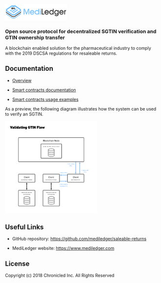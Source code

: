 <a href="https://www.mediledger.com"><img src="mediledger.png" width="40%"></a>

### Open source protocol for decentralized SGTIN verification and GTIN ownership transfer

A blockchain enabled solution for the pharmaceutical industry to comply with the 2019 DSCSA regulations for resaleable returns.

## Documentation
* [Overview](https://github.com/chronicled/mediledger/blob/master/overview/README.md)

* [Smart contracts documentation](https://chronicled.github.io/mediledger/docs/CompanyDirectoryInterface/)

* [Smart contracts usage examples](https://github.com/chronicled/mediledger/blob/master/examples/README.md)

As a preview, the following diagram illustrates how the system can be used to verify an SGTIN.

<a href="examples/3-Gtin-Lookup.md"><img src="overview/validate-gtin.png" width="60%"></a>

## Useful Links

* GitHub repository: https://github.com/mediledger/saleable-returns

* MediLedger website: https://www.mediledger.com

## License
Copyright (c) 2018 Chronicled Inc. All Rights Reserved
